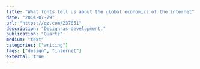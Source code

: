```yaml
---
title: "What fonts tell us about the global economics of the internet"
date: "2014-07-29"
url: "https://qz.com/237851"
description: "Design-as-development."
publication: "Quartz"
medium: "text"
categories: ["writing"]
tags: ["design", "internet"]
external: true
---
```

